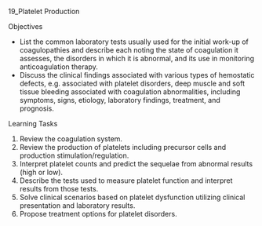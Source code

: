 19_Platelet Production

Objectives

* List the common laboratory tests usually used for the initial work-up of coagulopathies and describe each noting the state of coagulation it assesses, the disorders in which it is abnormal, and its use in monitoring anticoagulation therapy.
* Discuss the clinical findings associated with various types of hemostatic defects, e.g. associated with platelet disorders, deep muscle and soft tissue bleeding associated with coagulation abnormalities, including symptoms, signs, etiology, laboratory findings, treatment, and prognosis.

Learning Tasks

1. Review the coagulation system.
2. Review the production of platelets including precursor cells and production stimulation/regulation.
3. Interpret platelet counts and predict the sequelae from abnormal results (high or low).
4. Describe the tests used to measure platelet function and interpret results from those tests.
5. Solve clinical scenarios based on platelet dysfunction utilizing clinical presentation and laboratory results.
6. Propose treatment options for platelet disorders.
